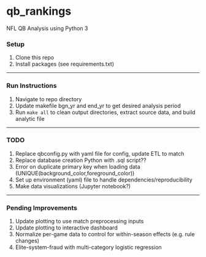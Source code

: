 # qb_rankings
NFL QB Analysis using Python 3

### Setup
1. Clone this repo
2. Install packages (see requirements.txt)
---

### Run Instructions
1. Navigate to repo directory
2. Update makefile bgn_yr and end_yr to get desired analysis period
3. Run ```make all``` to clean output directories, extract source data, and build analytic file

------

### TODO
1. Replace qbconfig.py with yaml file for config, update ETL to match
2. Replace database creation Python with .sql script??
3. Error on duplicate primary key when loading data (UNIQUE(background_color,foreground_color))
4. Set up environment (yaml) file to handle dependencies/reproducibility
5. Make data visualizations (Jupyter notebook?)

---

### Pending Improvements
1. Update plotting to use match preprocessing inputs
2. Update plotting to interactive dashboard
3. Normalize per-game data to control for within-season effects (e.g. rule changes)
4. Elite-system-fraud with multi-category logistic regression
